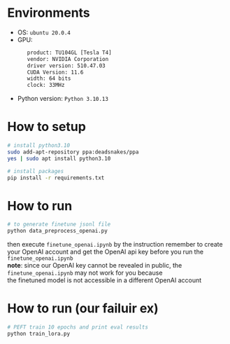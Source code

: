 # Environments
* OS: `ubuntu 20.0.4`  
* GPU: 
    ```bash
       product: TU104GL [Tesla T4]
       vendor: NVIDIA Corporation
       driver version: 510.47.03
       CUDA Version: 11.6 
       width: 64 bits
       clock: 33MHz
    ```  
* Python version: `Python 3.10.13`  

# How to setup
```bash
# install python3.10
sudo add-apt-repository ppa:deadsnakes/ppa
yes | sudo apt install python3.10

# install packages
pip install -r requirements.txt
```

# How to run
```bash
# to generate finetune jsonl file
python data_preprocess_openai.py
```
then execute `finetune_openai.ipynb` by the instruction
remember to create your OpenAI account and get the OpenAI api key before you run the `finetune_openai.ipynb`  
**note**: since our OpenAI key cannot be revealed in public, the `finetune_openai.ipynb` may not work for you because  
      the finetuned model is not accessible in a different OpenAI account  

# How to run (our failuir ex)
```bash
# PEFT train 10 epochs and print eval results
python train_lora.py
```
